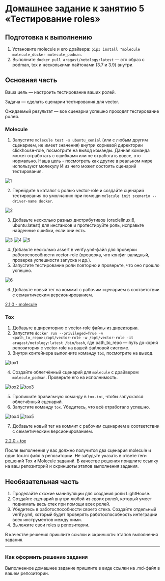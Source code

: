 # Домашнее задание к занятию 5 «Тестирование roles»

## Подготовка к выполнению

1. Установите molecule и его драйвера: `pip3 install "molecule molecule_docker molecule_podman`.
2. Выполните `docker pull aragast/netology:latest` —  это образ с podman, tox и несколькими пайтонами (3.7 и 3.9) внутри.

## Основная часть

Ваша цель — настроить тестирование ваших ролей. 

Задача — сделать сценарии тестирования для vector. 

Ожидаемый результат — все сценарии успешно проходят тестирование ролей.

### Molecule

1. Запустите  `molecule test -s ubuntu_xenial` (или с любым другим сценарием, не имеет значения) внутри корневой директории clickhouse-role, посмотрите на вывод команды. Данная команда может отработать с ошибками или не отработать вовсе, это нормально. Наша цель - посмотреть как другие в реальном мире используют молекулу И из чего может состоять сценарий тестирования.

![1](https://github.com/joos-net/mnt-homeworks/blob/master/08-ansible-05-testing/img/1.png)

2. Перейдите в каталог с ролью vector-role и создайте сценарий тестирования по умолчанию при помощи `molecule init scenario --driver-name docker`.

![2](https://github.com/joos-net/mnt-homeworks/blob/master/08-ansible-05-testing/img/2.png)

3. Добавьте несколько разных дистрибутивов (oraclelinux:8, ubuntu:latest) для инстансов и протестируйте роль, исправьте найденные ошибки, если они есть.

![3](https://github.com/joos-net/mnt-homeworks/blob/master/08-ansible-05-testing/img/3.png)
![4](https://github.com/joos-net/mnt-homeworks/blob/master/08-ansible-05-testing/img/4.png)
![5](https://github.com/joos-net/mnt-homeworks/blob/master/08-ansible-05-testing/img/5.png)

4. Добавьте несколько assert в verify.yml-файл для  проверки работоспособности vector-role (проверка, что конфиг валидный, проверка успешности запуска и др.). 
5. Запустите тестирование роли повторно и проверьте, что оно прошло успешно.

![6](https://github.com/joos-net/mnt-homeworks/blob/master/08-ansible-05-testing/img/6.png)

6. Добавьте новый тег на коммит с рабочим сценарием в соответствии с семантическим версионированием.

[2.1.0 - molecule](https://github.com/joos-net/mnt-homeworks/tree/2.1.0/08-ansible-05-testing/playbook/roles/vector-role/molecule/default)

### Tox

1. Добавьте в директорию с vector-role файлы из [директории](./example).
2. Запустите `docker run --privileged=True -v <path_to_repo>:/opt/vector-role -w /opt/vector-role -it aragast/netology:latest /bin/bash`, где path_to_repo — путь до корня репозитория с vector-role на вашей файловой системе.
3. Внутри контейнера выполните команду `tox`, посмотрите на вывод.

![tox1](https://github.com/joos-net/mnt-homeworks/blob/master/08-ansible-05-testing/img/tox1.png)

4. Создайте облегчённый сценарий для `molecule` с драйвером `molecule_podman`. Проверьте его на исполнимость.

![tox2](https://github.com/joos-net/mnt-homeworks/blob/master/08-ansible-05-testing/img/tox2.png)
![tox3](https://github.com/joos-net/mnt-homeworks/blob/master/08-ansible-05-testing/img/tox3.png)

5. Пропишите правильную команду в `tox.ini`, чтобы запускался облегчённый сценарий.
6. Запустите команду `tox`. Убедитесь, что всё отработало успешно.

![tox4](https://github.com/joos-net/mnt-homeworks/blob/master/08-ansible-05-testing/img/tox4.png)
![tox5](https://github.com/joos-net/mnt-homeworks/blob/master/08-ansible-05-testing/img/tox5.png)

7. Добавьте новый тег на коммит с рабочим сценарием в соответствии с семантическим версионированием.

[2.2.0 - tox](https://github.com/joos-net/mnt-homeworks/tree/2.2.0/08-ansible-05-testing/playbook/roles/vector-role/molecule/tox)

После выполнения у вас должно получится два сценария molecule и один tox.ini файл в репозитории. Не забудьте указать в ответе теги решений Tox и Molecule заданий. В качестве решения пришлите ссылку на  ваш репозиторий и скриншоты этапов выполнения задания. 

## Необязательная часть

1. Проделайте схожие манипуляции для создания роли LightHouse.
2. Создайте сценарий внутри любой из своих ролей, который умеет поднимать весь стек при помощи всех ролей.
3. Убедитесь в работоспособности своего стека. Создайте отдельный verify.yml, который будет проверять работоспособность интеграции всех инструментов между ними.
4. Выложите свои roles в репозитории.

В качестве решения пришлите ссылки и скриншоты этапов выполнения задания.

---

### Как оформить решение задания

Выполненное домашнее задание пришлите в виде ссылки на .md-файл в вашем репозитории.
